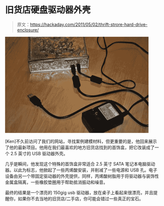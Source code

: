 # 旧货店硬盘驱动器外壳

> 原文：<https://hackaday.com/2011/05/02/thrift-strore-hard-drive-enclosure/>

![](img/67e3f791c2456a0e68f3bcf403657772.png "DSC_1318")

[Ken]不久前访问了我们的网站，寻找案例建模材料，但更重要的是，他回来展示了他的最新项目。他用在我们最喜欢的地方旧货店找到的首饰盒，把它改装成了一个 2.5 英寸的 USB 驱动器外壳。

几乎是瞬间，他发现这个特殊的首饰盒非常适合 2.5 英寸 SATA 笔记本电脑驱动器。以此为标志，他掀起了一些丙烯酸安装，并削减了一些电源和 USB 孔。电子设备由另一个带固定驱动器的外壳提供，同样，丙烯酸树脂用于将驱动器与装饰性金属盒隔离，一些橡胶垫圈用于帮助抵消振动和噪音。

最终的结果是一个漂亮的 150gig usb 驱动器，放在桌子上看起来很漂亮，并且提醒你，如果你不去当地的旧货店/二手店，你可能会错过一些真正的宝石。